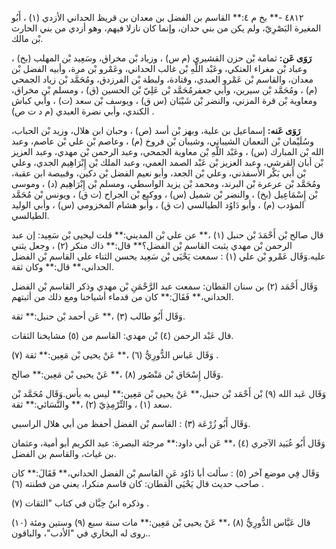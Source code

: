 ٤٨١٢ -** بخ م ٤:** القاسم بن الفضل بن معدان بن قريظ الحداني الأزدي (١) ، أَبُو المغيرة البَصْرِيّ، ولم يكن من بني حدان، وإنما كان نازلا فيهم، وهو أزدي من بني الحارث بْن مالك.

**رَوَى عَن:** ثمامة بْن حزن القشيري (م س) ، وزياد بْن مخراق، وسَعِيد بْن المهلب (بخ) ، وعباد بْن مغراء العتكي، وعَبْد اللَّهِ بْن غالب الحداني، وعَمْرو بْن مرة، وأبيه الفضل بْن معدان، والقاسم بْن عَمْرو العبدي، وقتادة، ولبطة بْن الفرزدق، ومُحَمَّد بْن زياد الجمحي (م) ، ومُحَمَّد بْن سيرين، وأبي جعفرمُحَمَّد بْن عَلِيّ بْن الحسين (ق) ، ومسلم بْن مخراق، ومعاوية بْن قرة المزني، والنضر بْن شَيْبَان (س ق) ، ويوسف بْن سعد (ت) ، وأبي كباش الكندي، وأبي نضرة العبدي (م د ت ص) .

**رَوَى عَنه:** إسماعيل بن علية، وبهز بْن أسد (ص) ، وحبان ابن هلال، وزيد بْن الحباب، وسُلَيْمان بْن النعمان الشيباني، وشيبان بْن فروخ (م) ، وعاصم بْن علي بْن عاصم، وعبد الله بْن المبارك (س) ، وعَبْد اللَّهِ بْن معاوية الجمحي، وعبد الرحمن بْن مهدي، وعبد العزيز بْن أبان القرشي، وعبد العزيز بْن عَبْد الصمد العمي، وعبد الملك بْن إِبْرَاهِيم الجدي، وعلي بْن أَبي بَكْر الأسفذني، وعلي بْن الجعد، وأبو نعيم الفضل بْن دكين، وقبيصة ابن عقبة، ومُحَمَّد بْن عرعرة بْن البرند، ومحمد بْن يزيد الواسطي، ومسلم بْن إِبْرَاهِيم (د) ، وموسى بْن إِسْمَاعِيل (بخ) ، والنضر بْن شميل (س) ، ووكيع بْن الجراح (ت ق) ، ويونس بْن مُحَمَّد المؤدب (م) ، وأبو دَاوُد الطيالسي (ت ق) ، وأبو هشام المخزومي (س) ، وأبي الوليد الطيالسي.

قال صالح بْن أَحْمَدَ بْن حنبل (١) ،** عن علي بْن المديني:** قلت ليحيى بْن سَعِيد: إن عبد الرحمن بْن مهدي يثبت القاسم بْن الفضل؟** قال:** ذاك منكر (٢) ، وجعل يثني عليه.وَقَال عَمْرو بْن علي (١) : سمعت يَحْيَى بْن سَعِيد يحسن الثناء على القاسم بْن الفضل الحداني،** قال:** وكان ثقة.

وَقَال أَحْمَد (٢) بن سنان القطان: سمعت عبد الرَّحْمَنِ بْن مهدي وذكر القاسم بْن الفضل الحداني،** فَقَالَ:** كان من قدماء أشياخنا ومع ذلك من أثبتهم.

وَقَال أَبُو طالب (٣) ،** عَن أحمد بْن حنبل:** ثقة.

قال عَبْد الرحمن (٤) بْن مهدي: القاسم من (٥) مشايخنا الثقات.

وَقَال عَباس الدُّورِيُّ (٦) ،** عَنْ يحيى بْن مَعِين:** ثقة (٧) .

وَقَال إِسْحَاق بْن مَنْصُور (٨) ،** عَنْ يحيى بْن مَعِين:** صالح.

وَقَال عَبد الله (٩) بْن أَحْمَد بْن حنبل،** عَنْ يحيى بْن مَعِين:** ليس به بأس.وَقَال مُحَمَّد بْن سعد (١) ، والتِّرْمِذِيّ (٢) ،** والنَّسَائي:** ثقة.

وَقَال أَبُو زُرْعَة (٣) : القاسم بْن الفضل أحفظ من أبي هلال الراسبي.

وَقَال أَبُو عُبَيد الآجري (٤) ،** عَن أبي داود:** مرجئة البصرة: عبد الكريم أبو أمية، وعثمان بن غياث، والقاسم بن الفضل.

وَقَال فِي موضع آخر (٥) : سألت أبا دَاوُد عَنِ القاسم بْن الفضل الحداني،** فَقَالَ:** كان صاحب حديث قال يَحْيَى القطان: كان قاسم منكرا، يعني من فطنته (٦) .

وذكره ابنُ حِبَّان في كتاب "الثقات (٧) .

قال عَبَّاس الدُّورِيُّ (٨) ،** عَنْ يحيى بْن مَعِين:** مات سنة سبع (٩) وستين ومئة (١٠) .روى له البخاري في "الأدب"، والباقون.